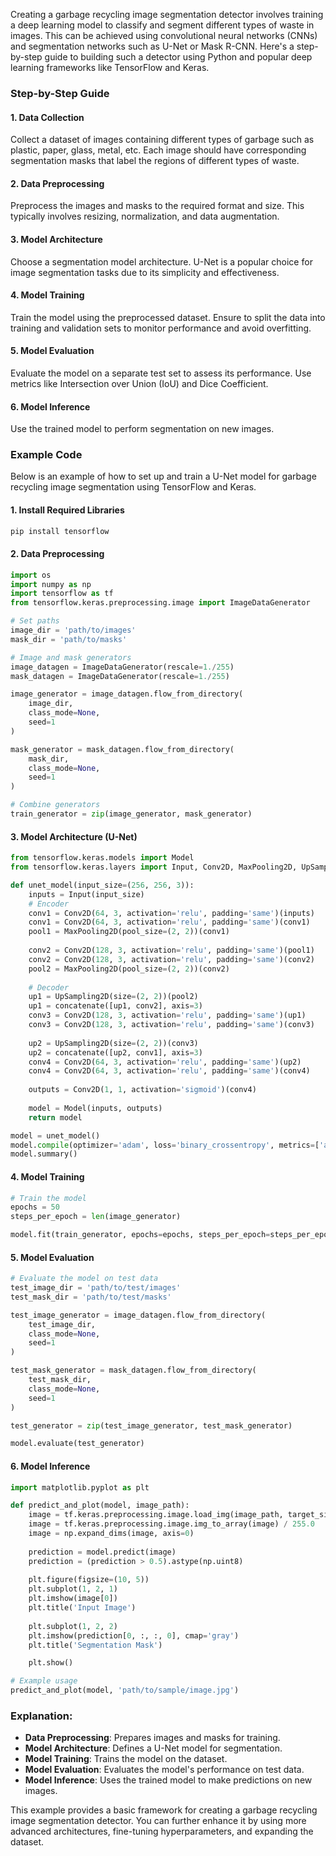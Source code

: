 Creating a garbage recycling image segmentation detector involves training a deep learning model to classify and segment different types of waste in images. This can be achieved using convolutional neural networks (CNNs) and segmentation networks such as U-Net or Mask R-CNN. Here's a step-by-step guide to building such a detector using Python and popular deep learning frameworks like TensorFlow and Keras.

### Step-by-Step Guide

#### 1. Data Collection

Collect a dataset of images containing different types of garbage such as plastic, paper, glass, metal, etc. Each image should have corresponding segmentation masks that label the regions of different types of waste.

#### 2. Data Preprocessing

Preprocess the images and masks to the required format and size. This typically involves resizing, normalization, and data augmentation.

#### 3. Model Architecture

Choose a segmentation model architecture. U-Net is a popular choice for image segmentation tasks due to its simplicity and effectiveness.

#### 4. Model Training

Train the model using the preprocessed dataset. Ensure to split the data into training and validation sets to monitor performance and avoid overfitting.

#### 5. Model Evaluation

Evaluate the model on a separate test set to assess its performance. Use metrics like Intersection over Union (IoU) and Dice Coefficient.

#### 6. Model Inference

Use the trained model to perform segmentation on new images.

### Example Code

Below is an example of how to set up and train a U-Net model for garbage recycling image segmentation using TensorFlow and Keras.

#### 1. Install Required Libraries

```sh
pip install tensorflow
```

#### 2. Data Preprocessing

```python
import os
import numpy as np
import tensorflow as tf
from tensorflow.keras.preprocessing.image import ImageDataGenerator

# Set paths
image_dir = 'path/to/images'
mask_dir = 'path/to/masks'

# Image and mask generators
image_datagen = ImageDataGenerator(rescale=1./255)
mask_datagen = ImageDataGenerator(rescale=1./255)

image_generator = image_datagen.flow_from_directory(
    image_dir,
    class_mode=None,
    seed=1
)

mask_generator = mask_datagen.flow_from_directory(
    mask_dir,
    class_mode=None,
    seed=1
)

# Combine generators
train_generator = zip(image_generator, mask_generator)
```

#### 3. Model Architecture (U-Net)

```python
from tensorflow.keras.models import Model
from tensorflow.keras.layers import Input, Conv2D, MaxPooling2D, UpSampling2D, concatenate

def unet_model(input_size=(256, 256, 3)):
    inputs = Input(input_size)
    # Encoder
    conv1 = Conv2D(64, 3, activation='relu', padding='same')(inputs)
    conv1 = Conv2D(64, 3, activation='relu', padding='same')(conv1)
    pool1 = MaxPooling2D(pool_size=(2, 2))(conv1)
    
    conv2 = Conv2D(128, 3, activation='relu', padding='same')(pool1)
    conv2 = Conv2D(128, 3, activation='relu', padding='same')(conv2)
    pool2 = MaxPooling2D(pool_size=(2, 2))(conv2)
    
    # Decoder
    up1 = UpSampling2D(size=(2, 2))(pool2)
    up1 = concatenate([up1, conv2], axis=3)
    conv3 = Conv2D(128, 3, activation='relu', padding='same')(up1)
    conv3 = Conv2D(128, 3, activation='relu', padding='same')(conv3)
    
    up2 = UpSampling2D(size=(2, 2))(conv3)
    up2 = concatenate([up2, conv1], axis=3)
    conv4 = Conv2D(64, 3, activation='relu', padding='same')(up2)
    conv4 = Conv2D(64, 3, activation='relu', padding='same')(conv4)
    
    outputs = Conv2D(1, 1, activation='sigmoid')(conv4)
    
    model = Model(inputs, outputs)
    return model

model = unet_model()
model.compile(optimizer='adam', loss='binary_crossentropy', metrics=['accuracy'])
model.summary()
```

#### 4. Model Training

```python
# Train the model
epochs = 50
steps_per_epoch = len(image_generator)

model.fit(train_generator, epochs=epochs, steps_per_epoch=steps_per_epoch)
```

#### 5. Model Evaluation

```python
# Evaluate the model on test data
test_image_dir = 'path/to/test/images'
test_mask_dir = 'path/to/test/masks'

test_image_generator = image_datagen.flow_from_directory(
    test_image_dir,
    class_mode=None,
    seed=1
)

test_mask_generator = mask_datagen.flow_from_directory(
    test_mask_dir,
    class_mode=None,
    seed=1
)

test_generator = zip(test_image_generator, test_mask_generator)

model.evaluate(test_generator)
```

#### 6. Model Inference

```python
import matplotlib.pyplot as plt

def predict_and_plot(model, image_path):
    image = tf.keras.preprocessing.image.load_img(image_path, target_size=(256, 256))
    image = tf.keras.preprocessing.image.img_to_array(image) / 255.0
    image = np.expand_dims(image, axis=0)
    
    prediction = model.predict(image)
    prediction = (prediction > 0.5).astype(np.uint8)
    
    plt.figure(figsize=(10, 5))
    plt.subplot(1, 2, 1)
    plt.imshow(image[0])
    plt.title('Input Image')
    
    plt.subplot(1, 2, 2)
    plt.imshow(prediction[0, :, :, 0], cmap='gray')
    plt.title('Segmentation Mask')

    plt.show()

# Example usage
predict_and_plot(model, 'path/to/sample/image.jpg')
```

### Explanation:

- **Data Preprocessing**: Prepares images and masks for training.
- **Model Architecture**: Defines a U-Net model for segmentation.
- **Model Training**: Trains the model on the dataset.
- **Model Evaluation**: Evaluates the model's performance on test data.
- **Model Inference**: Uses the trained model to make predictions on new images.

This example provides a basic framework for creating a garbage recycling image segmentation detector. You can further enhance it by using more advanced architectures, fine-tuning hyperparameters, and expanding the dataset.
